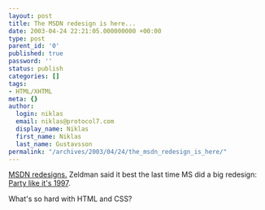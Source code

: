 ```yaml
---
layout: post
title: The MSDN redesign is here...
date: 2003-04-24 22:21:05.000000000 +00:00
type: post
parent_id: '0'
published: true
password: ''
status: publish
categories: []
tags:
- HTML/XHTML
meta: {}
author:
  login: niklas
  email: niklas@protocol7.com
  display_name: Niklas
  first_name: Niklas
  last_name: Gustavsson
permalink: "/archives/2003/04/24/the_msdn_redesign_is_here/"
---
```

[MSDN redesigns.](http://msdn.microsoft.com/default.aspx) Zeldman said it best the last time MS did a big redesign: [Party like it's 1997](http://www.zeldman.com/daily/0902b.html#prince).

What's so hard with HTML and CSS?

